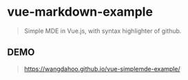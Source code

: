# vue-markdown-example

> Simple MDE in Vue.js, with syntax highlighter of github.

## DEMO

> https://wangdahoo.github.io/vue-simplemde-example/